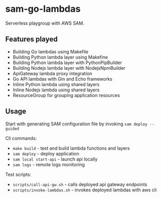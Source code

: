# sam-go-lambdas

Serverless playgroup with AWS SAM.

## Features played

- Building Go lambdas using Makefile
- Building Python lambda layer using Makefine
- Building Python lambda layer with PythonPipBuilder
- Building Nodejs lambda layer with NodejsNpmBuilder
- ApiGateway lambda proxy integration
- Go API lambdas with Gin and Echo frameworks
- Inline Python lambda using shared layers
- Inline Nodejs lambda using shared layers
- ResourceGroup for grouping application resources

## Usage

Start with generating SAM configuration file by invoking `sam deploy --guided`

Cli commands:

- `make build` - test and build lambda functions and layers
- `sam deploy` - deploy application
- `sam local start-api` - launch api locally
- `sam logs` - remote logs monitoring

Test scripts:

- `scripts/call-api-gw.sh` - calls deployed api gateway endpoints
- `scripts/invoke-lambdas.sh` - invokes deployed lambdas with aws cli

